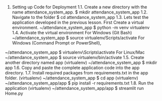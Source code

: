 1. Setting up Code for Deployment
1.1. Create a new directory with the name attendance_system_app.
  $ mkdir attendance_system_app
1.2. Navigate to the folder
  $ cd attendance_system_app
1.3. Lets test the application developed in the previous lesson. First Create a virtual environment.
~/attendance_system_app $ python -m venv virtualenv
1.4. Activate the virtual environment
For Windows (Git Bash)
~/attendance_system_app $ source virtualenv/Scripts/activate
For Windows (Command Prompt or PowerShell),

~/attendance_system_app $ virtualenv\Scripts\activate
For Linux/Mac
~/attendance_system_app $ source virtualenv/bin/activate
1.5. Create another directory named app
  (virtualenv) ~/attendance_system_app $ mkdir app
1.6. Copy and paste the complete application code into the app directory.
1.7. Install required packages from requirements.txt in the app folder.
  (virtualenv) ~/attendance_system_app $ cd app
  (virtualenv) ~/attendance_system_app/app $ pip install -r requirements.txt
1.8. Run the application
  (virtualenv) ~/attendance_system_app/app $ streamlit run Home.py
